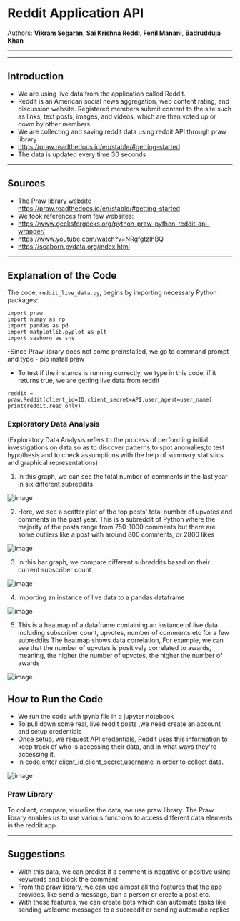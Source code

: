 # Reddit Application API 

Authors:  **Vikram Segaran**, **Sai Krishna Reddi**, **Fenil Manani**, **Badrudduja Khan**

---

---

## Introduction
- We are using live data from the application called Reddit.
- Reddit is an American social news aggregation, web content rating, and discussion website. Registered members submit content to the site such as links, text posts,   images, and videos, which are then voted up or down by other members
- We are collecting and saving reddit data using reddit API through praw library
- https://praw.readthedocs.io/en/stable/#getting-started
- The data is updated every time 30 seconds

---

## Sources
- The Praw library website : https://praw.readthedocs.io/en/stable/#getting-started
- We took references from few websites: 
- https://www.geeksforgeeks.org/python-praw-python-reddit-api-wrapper/
- https://www.youtube.com/watch?v=NRgfgtzIhBQ
- https://seaborn.pydata.org/index.html

---

## Explanation of the Code

The code, `reddit_live_data.py`, begins by importing necessary Python packages:
```
import praw
import numpy as np
import pandas as pd
import matplotlib.pyplot as plt
import seaborn as sns
```

-Since Praw library does not come preinstalled, we go to command prompt and type - pip install praw

- To test if the instance is running correctly, we type in this code, if it returns true, we are getting live data from reddit

```
reddit = praw.Reddit(client_id=ID,client_secret=API,user_agent=user_name)
print(reddit.read_only)
```

### Exploratory Data Analysis
(Exploratory Data Analysis refers to the process of performing initial investigations on data so as to discover patterns,to spot anomalies,to test hypothesis and to check assumptions with the help of summary statistics and graphical representations)

1. In this graph, we can see the total number of comments in the last year in six different subreddits

![image](https://user-images.githubusercontent.com/98961650/165673261-a83f5694-9799-47b0-8213-922d5222a812.png)


2. Here, we see a scatter plot of the top posts' total number of upvotes and comments in the past year.
This is a subreddit of Python where the majority of the posts range from 750-1000 comments but there are some outliers like a post with around 800 comments, or 2800 likes

![image](https://user-images.githubusercontent.com/98961650/165672794-48d0f15c-6a3c-4229-a604-9c54183cecca.png)

3. In this bar graph, we compare different subreddits based on their current subscriber count

![image](https://user-images.githubusercontent.com/98961650/165673350-db03fabb-8cd2-46d0-8a4f-3ad959173355.png)

4. Importing an instance of live data to a pandas dataframe

![image](https://user-images.githubusercontent.com/98961650/165689590-3f35603f-b7ad-457f-bb95-09c9dbee1b48.png)


5. This is a heatmap of a dataframe containing an instance of live data including subscriber count, upvotes, number of comments etc for a few subreddits
The heatmap shows data correlation, 
For example, we can see that the number of upvotes is positively correlated to awards, meaning, the higher the number of upvotes, the higher the number of awards

![image](https://user-images.githubusercontent.com/98961650/165681155-3936fdc3-a335-4161-a4a9-b075b97cfdfb.png)

## How to Run the Code
- We run the code with ipynb file in a jupyter notebook
- To pull down some real, live reddit posts ,we need create an account and setup credentials
- Once setup, we request API credentials, Reddit uses this information to keep track of who is accessing their data, and in what ways they're accessing it.
- In code,enter client_id,client_secret,username in order to collect data. 

![image](https://user-images.githubusercontent.com/98961650/165678215-4dcf472f-aeaf-4d99-a7d9-d703eecd295f.png)

### Praw Library
To collect, compare, visualize the data, we use praw library.
The Praw library enables us to use various functions to access different data elements in the reddit app.

---

## Suggestions

- With this data, we can predict if a comment is negative or positive using keywords and block the comment
- From the praw library, we can use almost all the features that the app provides, like send a message, ban a person or create a post etc.
- With these features, we can create bots which can automate tasks like sending welcome messages to a subreddit or sending automatic replies
